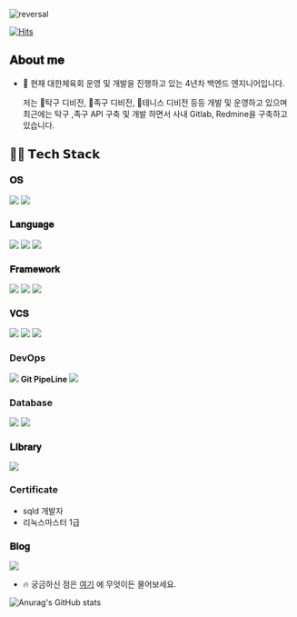 ![reversal](https://capsule-render.vercel.app/api?type=rect&text=Welcome&fontAlign=30&fontSize=30&desc=My%20Github&descAlign=60&descAlignY=50&theme=radical)

[![Hits](https://hits.seeyoufarm.com/api/count/incr/badge.svg?url=https%3A%2F%2Fgithub.com%2Feunsoo8606%2Fhit-counter&count_bg=%23FFFFFF&title_bg=%23DB1EE3&icon=&icon_color=%23E7E7E7&title=Today&edge_flat=false)](https://hits.seeyoufarm.com)
## 𝐀𝐛𝐨𝐮𝐭 𝐦𝐞  
 - 🔭 현재 대한체육회 운영 및 개발을 진행하고 있는 4년차 백엔드 엔지니어입니다.  


    저는 🏓탁구 디비전, 🏐족구 디비전, 🎾테니스 디비전 등등 개발 및 운영하고 있으며
    최근에는 탁구 ,족구 API 구축 및 개발 하면서 사내 Gitlab, Redmine을 구축하고 있습니다.

## 🧑‍💻 𝗧𝗲𝗰𝗵 𝗦𝘁𝗮𝗰𝗸  

### 𝐎𝐒
<img src="https://img.shields.io/badge/linux-FCC624F?style=for-the-badge&logo=linux&logoColor=white"/> <img src="https://img.shields.io/badge/centos-262577?style=for-the-badge&logo=centos&logoColor=white"/>  

### 𝐋𝐚𝐧𝐠𝐮𝐚𝐠𝐞  
<img src="https://img.shields.io/badge/java-%23ED8B00?style=for-the-badge&logo=openjdk&logoColor=white"> <img src="https://img.shields.io/badge/nodejs-6DB33F?style=for-the-badge&logo=nodejs&logoColor=white"> <img src="https://img.shields.io/badge/javascript-F7DF1E?style=for-the-badge&logo=javascript&logoColor=white">  

### 𝐅𝐫𝐚𝐦𝐞𝐰𝐨𝐫𝐤  
<img src="https://img.shields.io/badge/spring-6DB33F?style=for-the-badge&logo=spring&logoColor=white"> <img src="https://img.shields.io/badge/express-000000?style=for-the-badge&logo=express&logoColor=white"> <img src="https://img.shields.io/badge/springboot-6DB33F?style=for-the-badge&logo=springboot&logoColor=white">

### 𝐕𝐂𝐒  
<img src="https://img.shields.io/badge/github-181717?style=for-the-badge&logo=github&logoColor=white"> <img src="https://img.shields.io/badge/gitlab-FC6D26?style=for-the-badge&logo=gitlab&logoColor=white"> <img src="https://img.shields.io/badge/subversion-809CC9?style=for-the-badge&logo=subversion&logoColor=white">  

### DevOps
<img src="https://img.shields.io/badge/jenkins-D24939?style=for-the-badge&logo=jenkins&logoColor=white"> **Git PipeLine** <img src="https://img.shields.io/badge/django-092E20?style=flat-square&logo=django&logoColor=white"/>

### Database
  <img src="https://img.shields.io/badge/oracle-F80000?style=for-the-badge&logo=oracle&logoColor=white"> <img src="https://img.shields.io/badge/mysql-4479A1?style=for-the-badge&logo=mysql&logoColor=white">  
  
### 𝐋𝐢𝐛𝐫𝐚𝐫𝐲 
 <img src="https://img.shields.io/badge/jquery-0769AD?style=for-the-badge&logo=jquery&logoColor=white"> 


### Certificate
 - sqld 개발자
 - 리눅스마스터 1급

 ### 𝐁𝐥𝐨𝐠
 [<img src="https://img.shields.io/badge/naver-03C75A?style=for-the-badge&logo=naver&logoColor=white">](https://blog.naver.com/eunsoo8606)

 - 🔥 궁금하신 점은 [여기](https://github.com/eunsoo8606/eunsoo8606/issues) 에 무엇이든 물어보세요.

![Anurag's GitHub stats](https://github-readme-stats.vercel.app/api?username=kimeunsoo&show_icons=true&theme=transparent)


